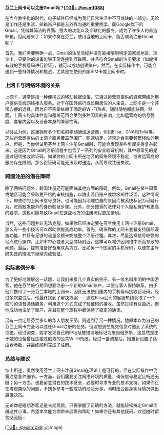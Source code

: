 **芬兰上网卡可以注册Gmail吗？[[TG💪+ @esim1088](https://t.me/s/esim1088)]**

在当今数字化的时代，电子邮件已经成为我们日常生活中不可或缺的一部分。无论是工作还是生活，邮箱账户都是与外界沟通的重要桥梁。而Google旗下的Gmail，凭借其简洁的界面、强大的功能以及全球化的服务，成为了许多人的首选邮箱。但问题来了：如果你身在芬兰，使用当地的上网卡，能否顺利注册Gmail呢？

首先，我们需要明确一点，Gmail的注册流程并没有直接限制特定国家或地区。理论上，只要你的设备能够正常连接到互联网，并且符合Gmail的注册要求（如提供有效的手机号码进行验证），就可以成功创建账户。然而，在实际操作中，可能会遇到一些特殊情况和挑战，尤其是在使用外国SIM卡或上网卡时。

### 上网卡与网络环境的关系

上网卡，通常是指一种便携式的移动数据设备，它通过运营商提供的蜂窝网络为用户提供无线网络接入服务。对于在国外旅行或长期居住的人来说，上网卡是一个非常方便的选择，因为它不需要依赖于固定的Wi-Fi热点，随时随地都能联网。然而，上网卡的具体性能和覆盖范围会受到多种因素的影响，比如运营商的信号强度、套餐内容以及设备本身的兼容性等。

以芬兰为例，这里拥有多个知名的移动通信运营商，例如Elisa、DNA和Telia等。这些运营商提供的上网卡服务覆盖范围广，网速稳定，非常适合需要频繁移动的用户。但是，当你尝试用芬兰上网卡注册Gmail时，可能会发现某些步骤变得复杂起来。这是因为Gmail的注册流程中包含了一系列的安全验证机制，其中最常见的是通过短信接收验证码。如果你的上网卡所在地区的网络环境不稳定，或者运营商的服务存在限制，那么验证码可能无法及时送达，从而导致注册失败。

### 跨国注册的潜在障碍

除了网络问题外，跨国注册还可能面临其他方面的障碍。例如，Gmail在某些国家或地区可能会采取更严格的审核措施，以防止滥用账户或垃圾邮件泛滥。这种情况下，即使你的上网卡信号良好，也可能因为地理位置的原因而被系统标记为可疑行为，进而触发额外的身份验证步骤。此外，部分国家的法律对个人隐私保护有更高的要求，这也可能导致Gmail在这些地方的注册流程更加繁琐。

当然，这些问题并非无法克服。如果你已经决定要在芬兰使用上网卡注册Gmail，那么有一些小技巧可以帮助你提高成功率。首先，确保你的上网卡套餐支持国际漫游功能，并且有足够的流量余额来完成整个注册过程。其次，尽量选择信号较强的地点进行操作，比如市中心或者大型商场附近，这样可以减少因网络中断而导致的问题。最后，提前准备好备用联系方式，比如另一个国家的手机号码，以便在主号码失效的情况下继续完成验证。

### 实际案例分享

为了更好地理解这一话题，让我们来看几个真实的例子。有一位名叫李明的中国游客，他在芬兰旅行期间想要注册一个新的Gmail账户，以便与家人保持联系。由于他只携带了一张芬兰本地的上网卡，因此无法使用国内的手机号码接收验证码。经过多次尝试后，他最终找到了解决方案——通过Elisa公司的客服热线获取了一个临时的语音通话服务，利用这个方式完成了验证码的接收。虽然过程有些曲折，但他成功地注册了账户，并且在整个旅程中都保持了稳定的通讯。

另有一位定居芬兰多年的华人朋友王丽，则遇到了另一种情况。她原本以为自己的芬兰上网卡完全可以胜任Gmail注册的任务，但没想到在提交信息时遭到了系统的拒绝。经过调查，她才发现自己的IP地址被错误地标记为来自俄罗斯，这显然是由于她的设备曾经连接过俄方的公共Wi-Fi所致。经过一番调整后，她重新设置了路由器参数，并最终顺利完成了注册。

### 总结与建议

综上所述，虽然使用芬兰上网卡注册Gmail在理论上是可行的，但在实际操作中仍需注意各种细节。一方面，我们需要关注网络环境的质量，确保信号稳定且畅通无阻；另一方面，也要留意潜在的技术壁垒，必要时寻求专业的技术支持。如果你正在考虑类似的问题，不妨多参考一些成功的经验分享，同时结合自身实际情况做出最佳决策。

无论你是短期游客还是长期居民，只要掌握了正确的方法，就能轻松搞定Gmail注册这件小事。希望本文能为你带来启发和帮助！如果你还有其他疑问，欢迎随时留言交流哦~

[[TG💪+ @esim1088](https://t.me/s/esim1088) ![Image](https://i.postimg.cc/4NQfJmqS/Snipaste-2025-05-13-00-14-12.png)]